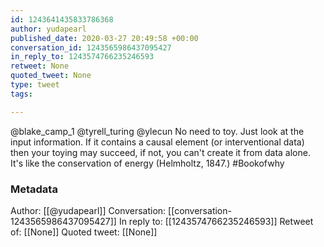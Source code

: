 ```yaml
---
id: 1243641435833786368
author: yudapearl
published_date: 2020-03-27 20:49:58 +00:00
conversation_id: 1243565986437095427
in_reply_to: 1243574766235246593
retweet: None
quoted_tweet: None
type: tweet
tags:

---
```


@blake_camp_1 @tyrell_turing @ylecun No need to toy. Just look at the input information. If it contains a causal element (or interventional data) then your toying may succeed, if not, you can't create it from data alone. It's like the conservation of energy (Helmholtz, 1847.) #Bookofwhy

### Metadata

Author: [[@yudapearl]]
Conversation: [[conversation-1243565986437095427]]
In reply to: [[1243574766235246593]]
Retweet of: [[None]]
Quoted tweet: [[None]]
